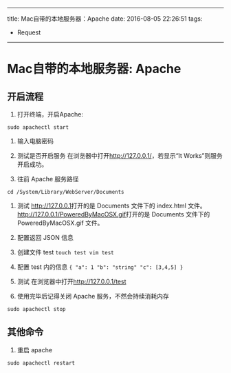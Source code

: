 ----
title: Mac自带的本地服务器：Apache
date: 2016-08-05 22:26:51
tags:
- Request
----
# Mac自带的本地服务器: Apache

## 开启流程
1. 打开终端，开启Apache:
```
sudo apachectl start
```

1. 输入电脑密码

1. 测试是否开启服务
  在浏览器中打开<http://127.0.0.1/>，若显示“It Works”则服务开启成功。

1. 往前 Apache 服务路径
  ```
  cd /System/Library/WebServer/Documents
  ```
1. 测试
  <http://127.0.0.1>打开的是 Documents 文件下的 index.html 文件。
  <http://127.0.0.1/PoweredByMacOSX.gif>打开的是 Documents 文件下的 PoweredByMacOSX.gif 文件。

1. 配置返回 JSON 信息
  1. 创建文件 test
    ```
    touch test
    vim test
    ```
  1. 配置 test 内的信息
    ```
    {
      "a": 1
      "b": "string"
      "c": [3,4,5]
    }
    ```
  1. 测试
    在浏览器中打开<http://127.0.0.1/test>
1. 使用完毕后记得关闭 Apache 服务，不然会持续消耗内存
  ```
  sudo apachectl stop
  ```

## 其他命令
1. 重启 apache
  ```
  sudo apachectl restart
  ```
